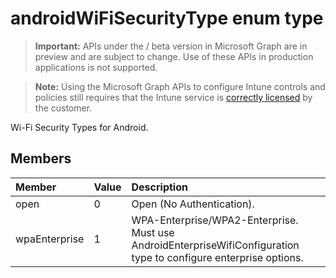 ﻿# androidWiFiSecurityType enum type

> **Important:** APIs under the / beta version in Microsoft Graph are in preview and are subject to change. Use of these APIs in production applications is not supported.

> **Note:** Using the Microsoft Graph APIs to configure Intune controls and policies still requires that the Intune service is [correctly licensed](https://go.microsoft.com/fwlink/?linkid=839381) by the customer.

Wi-Fi Security Types for Android.
## Members
|Member|Value|Description|
|:---|:---|:---|
|open|0|Open (No Authentication).|
|wpaEnterprise|1|WPA-Enterprise/WPA2-Enterprise. Must use AndroidEnterpriseWifiConfiguration type to configure enterprise options.|





